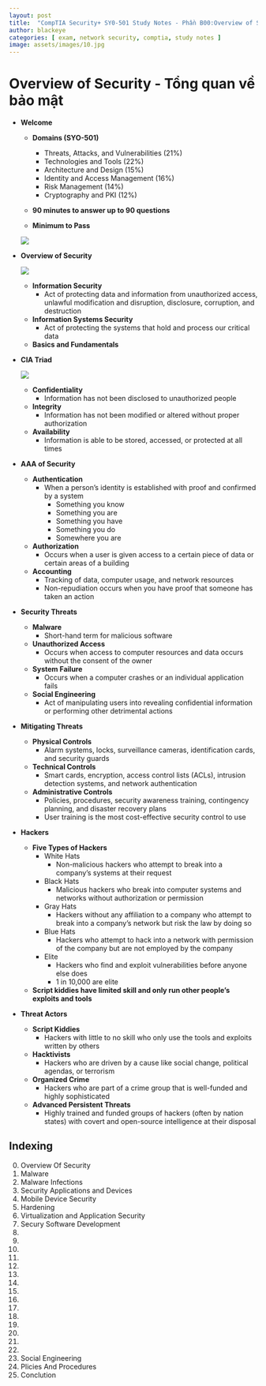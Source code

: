 ```yaml
---
layout: post
title:  "CompTIA Security+ SY0-501 Study Notes - Phần B00:Overview of Security"
author: blackeye
categories: [ exam, network security, comptia, study notes ]
image: assets/images/10.jpg
---
```


# Overview of Security - Tổng quan về bảo mật
* **Welcome**
    * **Domains (SYO-501)**
    
        * Threats, Attacks, and Vulnerabilities (21%)
        * Technologies and Tools (22%)
        * Architecture and Design (15%)
        * Identity and Access Management (16%)
        * Risk Management (14%)
        * Cryptography and PKI (12%)
    * **90 minutes to answer up to 90 questions**
    * **Minimum to Pass**

    ![]({{site.baseurl}}/assets/images/os01.png)

* **Overview of Security**

    ![]({{site.baseurl}}/assets/images/os02.png)

    * **Information Security**
        * Act of protecting data and information from unauthorized access, unlawful modification and disruption, disclosure, corruption, and destruction
    * **Information Systems Security**
        * Act of protecting the systems that hold and process our critical data
    * **Basics and Fundamentals**
* **CIA Triad**

    ![]({{site.baseurl}}/assets/images/os03.png)

    * **Confidentiality**
        * Information has not been disclosed to unauthorized people
    * **Integrity**
        * Information has not been modified or altered without proper authorization
    * **Availability**
        * Information is able to be stored, accessed, or protected at all times
* **AAA of Security**
    * **Authentication**
        * When a person’s identity is established with proof and confirmed by a system
            * Something you know
            * Something you are
            * Something you have
            * Something you do
            * Somewhere you are
    * **Authorization**
        * Occurs when a user is given access to a certain piece of data or certain areas of a building
    * **Accounting**
        * Tracking of data, computer usage, and network resources
        * Non-repudiation occurs when you have proof that someone has taken an action
* **Security Threats**
    * **Malware**
        * Short-hand term for malicious software
    * **Unauthorized Access**
        * Occurs when access to computer resources and data occurs without the consent of the owner
    * **System Failure**
        * Occurs when a computer crashes or an individual application fails
    * **Social Engineering**
        * Act of manipulating users into revealing confidential information or performing other detrimental actions
* **Mitigating Threats**
    * **Physical Controls**
        * Alarm systems, locks, surveillance cameras, identification cards, and security guards
    * **Technical Controls**
        * Smart cards, encryption, access control lists (ACLs), intrusion detection systems, and network authentication
    * **Administrative Controls**
        * Policies, procedures, security awareness training, contingency planning, and disaster recovery plans
        * User training is the most cost-effective security control to use
* **Hackers**
    * **Five Types of Hackers**
        * White Hats
            * Non-malicious hackers who attempt to break into a company’s systems at their request
        * Black Hats
            * Malicious hackers who break into computer systems and networks without authorization or permission
        * Gray Hats
            * Hackers without any affiliation to a company who attempt to break into a company’s network but risk the law by doing so
        * Blue Hats
            * Hackers who attempt to hack into a network with permission of the company but are not employed by the company
        * Elite
            * Hackers who find and exploit vulnerabilities before anyone else does
            * 1 in 10,000 are elite
    * **Script kiddies have limited skill and only run other people’s exploits and tools**
* **Threat Actors**
    * **Script Kiddies**
        * Hackers with little to no skill who only use the tools and exploits written by others
    * **Hacktivists**
        * Hackers who are driven by a cause like social change, political agendas, or terrorism
    * **Organized Crime**
        * Hackers who are part of a crime group that is well-funded and highly sophisticated
    * **Advanced Persistent Threats**
        * Highly trained and funded groups of hackers (often by nation states) with covert and open-source intelligence at their disposal

## Indexing

0. Overview Of Security
1. Malware
2. Malware Infections
3. Security Applications and Devices
4. Mobile Device Security
5. Hardening
6. Virtualization and Application Security
7. Secury Software Development
8. 
9. 
10. 
11. 
12. 
13. 
14. 
15. 
16. 
17. 
18. 
19. 
20. 
21. 
22. 
23. Social Engineering
24. Plicies And Procedures
25. Conclution
